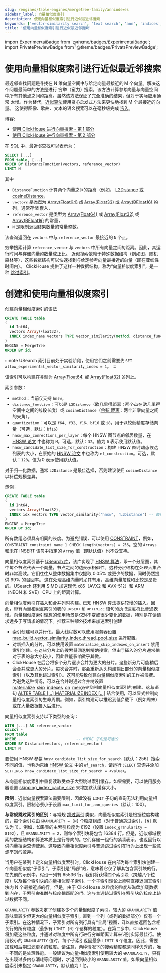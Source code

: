 ```yaml
---
slug: /engines/table-engines/mergetree-family/annindexes
sidebar_label: 向量相似度索引
description: 使用向量相似度索引进行近似最近邻搜索
keywords: ['vector-similarity search', 'text search', 'ann', 'indices', 'index', 'nearest neighbour']
title: '使用向量相似度索引进行近似最近邻搜索'
---
```


import ExperimentalBadge from '@theme/badges/ExperimentalBadge';
import PrivatePreviewBadge from '@theme/badges/PrivatePreviewBadge';


# 使用向量相似度索引进行近似最近邻搜索

<ExperimentalBadge/>
<PrivatePreviewBadge/>

最近邻查找问题是寻找在 N 维向量空间中与给定向量最接近的 M 个向量。解决这个问题最简单的方法是进行
穷举（蛮力）搜索，该方法计算参考向量与向量空间中所有其他点之间的距离。虽然该方法保证了完全准确的结果，但对于实际应用通常
太慢。作为替代，[近似算法](https://github.com/erikbern/ann-benchmarks)使用贪心启发式方法来更快地找到 M 个最接近的向量。
这使得图像、歌曲、文本的语义搜索可以在毫秒级完成
[嵌入](https://cloud.google.com/architecture/overview-extracting-and-serving-feature-embeddings-for-machine-learning)。

博客:
- [使用 ClickHouse 进行向量搜索 - 第 1 部分](https://clickhouse.com/blog/vector-search-clickhouse-p1)
- [使用 ClickHouse 进行向量搜索 - 第 2 部分](https://clickhouse.com/blog/vector-search-clickhouse-p2)

在 SQL 中，最近邻查找可以表示为：

``` sql
SELECT [...]
FROM table, [...]
ORDER BY DistanceFunction(vectors, reference_vector)
LIMIT N
```

其中
- `DistanceFunction` 计算两个向量之间的距离（例如， 
  [L2Distance](/sql-reference/functions/distance-functions#l2distance) 或 
  [cosineDistance](/sql-reference/functions/distance-functions#cosinedistance)，
- `vectors` 是类型为 [Array(Float64)](../../../sql-reference/data-types/array.md) 或 
  [Array(Float32)](../../../sql-reference/data-types/array.md) 或 [Array(BFloat16)](../../../sql-reference/data-types/array.md) 的列，通常存储
  嵌入，
- `reference_vector` 是类型为 [Array(Float64)](../../../sql-reference/data-types/array.md) 或
  [Array(Float32)](../../../sql-reference/data-types/array.md) 或 [Array(BFloat16)](../../../sql-reference/data-types/array.md) 的常量，
- `N` 是限制返回结果数量的常量整数。

该查询返回在 `vectors` 中与 `reference_vector` 最接近的 `N` 个点。

穷举搜索计算 `reference_vector` 与 `vectors` 中所有向量之间的距离。因此，其运行时间与存储向量的数量成正比。
近似搜索依赖于特殊数据结构（例如图、随机森林等），这些数据结构可以快速找到与给定参考向量最接近的向量（即在亚线性时间内）。
ClickHouse 提供了这样一种数据结构，称为“向量相似度索引”，是一种 [跳过索引](mergetree.md#table_engine-mergetree-data_skipping-indexes)。


# 创建和使用向量相似度索引

创建向量相似度索引的语法

```sql
CREATE TABLE table
(
  id Int64,
  vectors Array(Float32),
  INDEX index_name vectors TYPE vector_similarity(method, distance_function[, quantization, hnsw_max_connections_per_layer, hnsw_candidate_list_size_for_construction]) [GRANULARITY N]
)
ENGINE = MergeTree
ORDER BY id;
```

:::note
USearch 索引目前处于实验阶段，使用它们之前需要先 `SET allow_experimental_vector_similarity_index = 1`。
:::

该索引可以构建在类型为 [Array(Float64)](../../../sql-reference/data-types/array.md) 或
[Array(Float32)](../../../sql-reference/data-types/array.md) 的列上。

索引参数：
- `method`：当前仅支持 `hnsw`。
- `distance_function`：可以是 `L2Distance`（[欧几里得距离](https://en.wikipedia.org/wiki/Euclidean_distance)：两个点在欧几里得空间中之间的线段长度）或 `cosineDistance`（[余弦
  距离](https://en.wikipedia.org/wiki/Cosine_similarity#Cosine_distance)：两个非零向量之间的夹角）。
- `quantization`：可以是 `f64`、`f32`、`f16`、`bf16` 或 `i8`，用于以较低精度存储向量（可选，默认：`bf16`）
- `hnsw_max_connections_per_layer`：每个 HNSW 图节点的邻居数量，在 [HNSW
  论文](https://doi.org/10.1109/TPAMI.2018.2889473) 中也称为 `M`。可选，默认：`32`。值为 `0` 表示使用默认值。
- `hnsw_candidate_list_size_for_construction`：构建 HNSW 图时动态候选列表的大小，在原始的 [HNSW 论文](https://doi.org/10.1109/TPAMI.2018.2889473) 中也称为
  `ef_construction`。可选，默认：`128`。值为 0 表示使用默认值。

对于归一化数据，通常 `L2Distance` 是最佳选择，否则建议使用 `cosineDistance` 以补偿规模差异。

示例：

```sql
CREATE TABLE table
(
  id Int64,
  vectors Array(Float32),
  INDEX idx vectors TYPE vector_similarity('hnsw', 'L2Distance') -- 替代语法：TYPE vector_similarity(hnsw, L2Distance)
)
ENGINE = MergeTree
ORDER BY id;
```

所有数组必须具有相同的长度。为避免错误，可以使用 [CONSTRAINT](/sql-reference/statements/create/table.md#constraints)，例如，`CONSTRAINT constraint_name_1 CHECK
length(vectors) = 256`。空的 `Arrays` 和未在 INSERT 语句中指定的 `Array` 值（即默认值）也不受支持。

向量相似度索引基于 [USearch 库](https://github.com/unum-cloud/usearch)，该库实现了 [HNSW
算法](https://arxiv.org/abs/1603.09320)，即一个分层图，其中每个节点代表一个向量，节点之间的边表示相似性。这种分层结构在处理大集合时非常高效。它们往往从整体数据集中仅提取 0.05% 或更少的数据，同时仍然提供 99% 的召回率。
这在处理高维向量时尤其有用，高维向量加载和比较是昂贵的。USearch 还利用 SIMD 加速现代 x86（AVX2 和 AVX-512）和 ARM（NEON 和 SVE） CPU 上的距离计算。

向量相似度索引在插入和合并列时构建。已知 HNSW 算法提供较慢的插入。因此，带有向量相似度索引的表的 `INSERT` 和 `OPTIMIZE` 语句的执行速度将比普通表慢。向量相似度索引理想的使用场景是仅对不变或很少变化的数据，特别是在读请求远多于写请求的情况下。推荐三种额外技术来加速索引创建：
- 索引创建可以并行化。最大线程数可以使用服务器设置 
  [max_build_vector_similarity_index_thread_pool_size](../../../operations/server-configuration-parameters/settings.md#server_configuration_parameters_max_build_vector_similarity_index_thread_pool_size) 进行配置。
- 对新插入的分片，可以使用设置 `materialize_skip_indexes_on_insert` 禁用索引创建。在这些分片上的搜索将回退到精确搜索，但由于插入的分片通常相对于表的总大小较小，因此性能影响微乎其微。
- ClickHouse 在后台将多个分片逐步合并为更大的分片。这些新分片可能稍后会合并成更大的分片。每次合并时，都会重新从头构建输出部分的向量相似度索引（以及其他跳过索引）。这可能导致创建向量相似度索引的工作被浪费。为避免这种情况，可以在合并时通过合并树设置
  [materialize_skip_indexes_on_merge](../../../operations/settings/merge-tree-settings.md#materialize_skip_indexes_on_merge)来抑制向量相似度索引的创建。这与语句 [ALTER TABLE \[...\] MATERIALIZE INDEX
  \[...\]](../../../sql-reference/statements/alter/skipping-index.md#materialize-index) 结合使用，可以显式控制向量相似度索引的生命周期。例如，索引构建可以推迟到低负载下（例如周末）或在大量数据摄入后进行。

向量相似度索引支持以下类型的查询：

``` sql
WITH [...] AS reference_vector
SELECT *
FROM table
WHERE ...                       -- WHERE 子句是可选的
ORDER BY Distance(vectors, reference_vector)
LIMIT N
```

要使用 HNSW 参数 `hnsw_candidate_list_size_for_search`（默认：256）搜索不同的值，也称为原始 [HNSW 论文](https://doi.org/10.1109/TPAMI.2018.2889473) 中的 `ef_search`，请运行 `SELECT` 查询并添加 `SETTINGS hnsw_candidate_list_size_for_search = <value>`。

从向量相似度索引中重复读取受益于大型跳过索引缓存。如果需要，可以使用服务器设置 
[skipping_index_cache_size](../../../operations/server-configuration-parameters/settings.md#skipping_index_cache_size) 来增加默认缓存大小。

**限制**：近似向量搜索算法需要限制，因此没有 `LIMIT` 子句的查询无法利用向量相似度索引。限制必须小于设置 `max_limit_for_ann_queries`（默认：100）。

**与常规跳过索引的区别**：与常规 [跳过索引](/optimize/skipping-indexes) 类似，向量相似度索引是根据粒度构建的，每个索引块由 `GRANULARITY = [N]` 个粒度组成（对于普通跳过索引，`[N]` 默认为 1）。例如，如果表的主索引粒度为 8192（设置 `index_granularity = 8192`），且 `GRANULARITY = 2`，则每个索引块将包含 16384 行。但是，近似邻域搜索的数据结构和算法本质上是行导向的。它们存储一组行的紧凑表示，也返回行以供向量搜索查询使用。这导致向量相似度索引与普通跳过索引在行为上出现一些意想不到的差异。

当用户在某列上定义向量相似度索引时，ClickHouse 在内部为每个索引块创建一个向量相似度“子索引”。子索引是“局部”的，意味着它仅了解其包含索引块的行。在先前的示例中，假设一列有 65536 行，我们将获得四个索引块（跨越八个粒度）以及每个索引块的向量相似度子索引。一个子索引理论上能够直接返回其索引块内 N 个最接近点的行。但是，由于 ClickHouse 以粒度的粒度从磁盘加载数据到内存，子索引会推断与粒度相匹配的行。这与普通跳过索引在索引块的粒度上跳过数据不同。

`GRANULARITY` 参数决定了创建多少个向量相似度子索引。较大的 `GRANULARITY` 值意味着较少但更大的向量相似度子索引，直到一个列（或列的数据部分）仅有一个子索引。在这种情况下，子索引对所有列行具有“全局”视图，可以直接返回包含相关行的所有粒度（最多有 `LIMIT [N]` 个这样的粒度）。在第二步中，ClickHouse 将加载这些粒度，并通过对粒度中所有行进行穷举距离计算来识别实际最佳行。使用较小的 `GRANULARITY` 值时，每个子索引返回最多 `LIMIT N` 个粒度。因此，需要加载和后期过滤更多的粒度。请注意，两种情况下的搜索精度都是同样优秀的，唯一不同的是处理性能。一般建议为向量相似度索引使用较大的 `GRANULARITY`，只有在出现过多内存消耗等问题时，才退回到较小的 `GRANULARITY` 值。如果向量相似度索引未指定 `GRANULARITY`，默认值为 1 亿。


